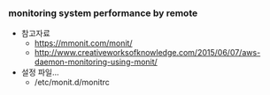 ### monitoring system performance by remote   
   - 참고자료
     - https://mmonit.com/monit/
     - http://www.creativeworksofknowledge.com/2015/06/07/aws-daemon-monitoring-using-monit/
   - 설정 파일...
     - /etc/monit.d/monitrc 
